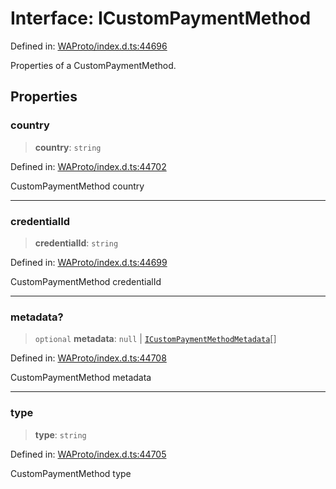 # Interface: ICustomPaymentMethod

Defined in: [WAProto/index.d.ts:44696](https://github.com/Fokusdotid/bail/blob/8a30cf93a8ac726f06d1ad6578695812a8253e53/WAProto/index.d.ts#L44696)

Properties of a CustomPaymentMethod.

## Properties

### country

> **country**: `string`

Defined in: [WAProto/index.d.ts:44702](https://github.com/Fokusdotid/bail/blob/8a30cf93a8ac726f06d1ad6578695812a8253e53/WAProto/index.d.ts#L44702)

CustomPaymentMethod country

***

### credentialId

> **credentialId**: `string`

Defined in: [WAProto/index.d.ts:44699](https://github.com/Fokusdotid/bail/blob/8a30cf93a8ac726f06d1ad6578695812a8253e53/WAProto/index.d.ts#L44699)

CustomPaymentMethod credentialId

***

### metadata?

> `optional` **metadata**: `null` \| [`ICustomPaymentMethodMetadata`](ICustomPaymentMethodMetadata.md)[]

Defined in: [WAProto/index.d.ts:44708](https://github.com/Fokusdotid/bail/blob/8a30cf93a8ac726f06d1ad6578695812a8253e53/WAProto/index.d.ts#L44708)

CustomPaymentMethod metadata

***

### type

> **type**: `string`

Defined in: [WAProto/index.d.ts:44705](https://github.com/Fokusdotid/bail/blob/8a30cf93a8ac726f06d1ad6578695812a8253e53/WAProto/index.d.ts#L44705)

CustomPaymentMethod type
